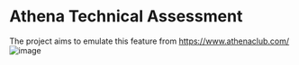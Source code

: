 # Athena Technical Assessment

The project aims to emulate this feature from https://www.athenaclub.com/
![image](https://user-images.githubusercontent.com/20019850/221440497-fa0fe4a7-2928-49cd-a43e-c9e3e7f5c1dc.png)


